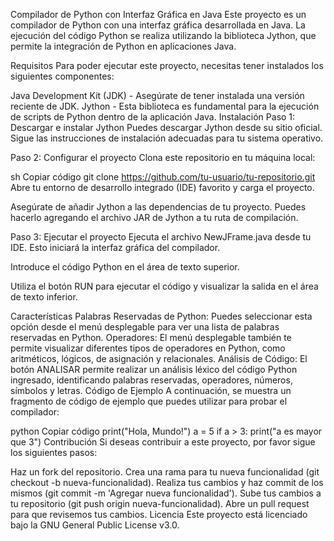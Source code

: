Compilador de Python con Interfaz Gráfica en Java
Este proyecto es un compilador de Python con una interfaz gráfica desarrollada en Java. La ejecución del código Python se realiza utilizando la biblioteca Jython, que permite la integración de Python en aplicaciones Java.

Requisitos
Para poder ejecutar este proyecto, necesitas tener instalados los siguientes componentes:

Java Development Kit (JDK) - Asegúrate de tener instalada una versión reciente de JDK.
Jython - Esta biblioteca es fundamental para la ejecución de scripts de Python dentro de la aplicación Java.
Instalación
Paso 1: Descargar e instalar Jython
Puedes descargar Jython desde su sitio oficial. Sigue las instrucciones de instalación adecuadas para tu sistema operativo.

Paso 2: Configurar el proyecto
Clona este repositorio en tu máquina local:

sh
Copiar código
git clone https://github.com/tu-usuario/tu-repositorio.git
Abre tu entorno de desarrollo integrado (IDE) favorito y carga el proyecto.

Asegúrate de añadir Jython a las dependencias de tu proyecto. Puedes hacerlo agregando el archivo JAR de Jython a tu ruta de compilación.

Paso 3: Ejecutar el proyecto
Ejecuta el archivo NewJFrame.java desde tu IDE. Esto iniciará la interfaz gráfica del compilador.

Introduce el código Python en el área de texto superior.

Utiliza el botón RUN para ejecutar el código y visualizar la salida en el área de texto inferior.

Características
Palabras Reservadas de Python: Puedes seleccionar esta opción desde el menú desplegable para ver una lista de palabras reservadas en Python.
Operadores: El menú desplegable también te permite visualizar diferentes tipos de operadores en Python, como aritméticos, lógicos, de asignación y relacionales.
Análisis de Código: El botón ANALISAR permite realizar un análisis léxico del código Python ingresado, identificando palabras reservadas, operadores, números, símbolos y letras.
Código de Ejemplo
A continuación, se muestra un fragmento de código de ejemplo que puedes utilizar para probar el compilador:

python
Copiar código
print("Hola, Mundo!")
a = 5
if a > 3:
    print("a es mayor que 3")
Contribución
Si deseas contribuir a este proyecto, por favor sigue los siguientes pasos:

Haz un fork del repositorio.
Crea una rama para tu nueva funcionalidad (git checkout -b nueva-funcionalidad).
Realiza tus cambios y haz commit de los mismos (git commit -m 'Agregar nueva funcionalidad').
Sube tus cambios a tu repositorio (git push origin nueva-funcionalidad).
Abre un pull request para que revisemos tus cambios.
Licencia
Este proyecto está licenciado bajo la GNU General Public License v3.0.
